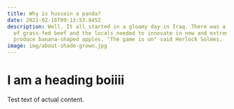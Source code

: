 ```yaml
---
title: Why is hussain a panda?
date: 2021-02-16T09:13:53.845Z
description: Well. It all started in a gloomy day in Iraq. There was a shortage
  of grass-fed beef and the locals needed to innovate in new and extreme ways to
  produce banana-shaped apples. "The game is on" said Herlock Solmes.
image: img/about-shade-grown.jpg
---
```

# I am a heading boiiii



Test text of actual content.